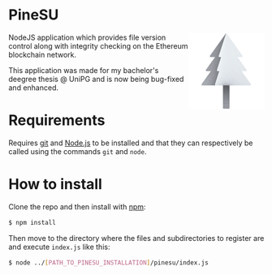 # PineSU

<img src="favicon.png" alt="drawing" align="right" height="150x"/>

NodeJS application which provides file version control along with integrity checking
on the Ethereum blockchain network.

This application was made for my bachelor's deegree thesis @ UniPG and is now
being bug-fixed and enhanced.


# Requirements
Requires [git](https://git-scm.com/downloads) and
[Node.js](https://nodejs.org/en/download/) to be installed
and that they can respectively be called using the commands `git` and `node`.


# How to install


Clone the repo and then install with [npm](https://www.npmjs.com/):

```sh
$ npm install
```

Then move to the directory where the files and subdirectories to register are
and execute `index.js` like this:

```sh
$ node ../[PATH_TO_PINESU_INSTALLATION]/pinesu/index.js
```
